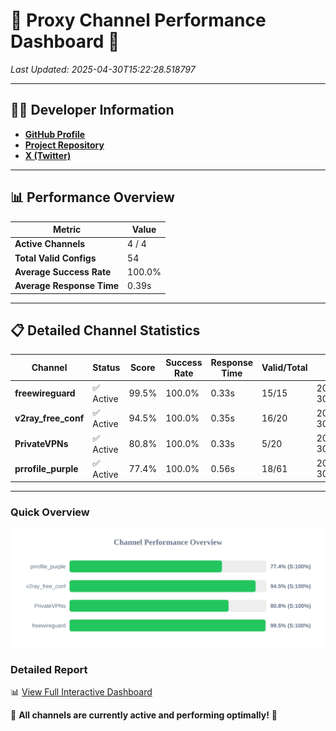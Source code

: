 # 🌟 Proxy Channel Performance Dashboard 🌟

_Last Updated: 2025-04-30T15:22:28.518797_

---

## 👩‍💻 Developer Information

- **[GitHub Profile](https://github.com/4n0nymou3)**  
- **[Project Repository](https://github.com/4n0nymou3/multi-proxy-config-fetcher)**  
- **[X (Twitter)](https://x.com/4n0nymou3)**  

---

## 📊 Performance Overview

| Metric                | Value       |
|-----------------------|-------------|
| **Active Channels**   | 4 / 4       |
| **Total Valid Configs** | 54          |
| **Average Success Rate** | 100.0%      |
| **Average Response Time** | 0.39s       |

---

## 📋 Detailed Channel Statistics

| Channel          | Status     | Score  | Success Rate | Response Time | Valid/Total | Last Success               |
|------------------|------------|--------|--------------|---------------|-------------|----------------------------|
| **freewireguard**  | ✅ Active  | 99.5%  | 100.0% | 0.33s         | 15/15       | 2025-04-30T15:22:28.516867 |
| **v2ray_free_conf**  | ✅ Active  | 94.5%  | 100.0% | 0.35s         | 16/20       | 2025-04-30T15:22:27.786827 |
| **PrivateVPNs**  | ✅ Active  | 80.8%  | 100.0% | 0.33s         | 5/20       | 2025-04-30T15:22:28.153291 |
| **prrofile_purple**  | ✅ Active  | 77.4%  | 100.0% | 0.56s         | 18/61       | 2025-04-30T15:22:27.378624 |

---

### Quick Overview
<div align="center">
  <a href="https://raw.githubusercontent.com/nullluser/NullRepo/refs/heads/main/assets/channel_stats_chart.svg">
    <img src="https://raw.githubusercontent.com/nullluser/NullRepo/refs/heads/main/assets/channel_stats_chart.svg" alt="Source Performance Statistics" width="800">
  </a>
</div>

### Detailed Report
📊 [View Full Interactive Dashboard](https://htmlpreview.github.io/?https://github.com/nullluser/NullRepo/blob/main/assets/performance_report.html)

🎉 **All channels are currently active and performing optimally!** 🎉
